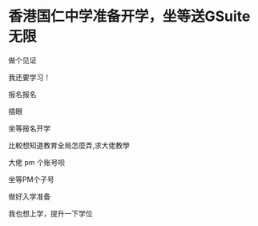 # 香港国仁中学准备开学，坐等送GSuite无限


做个见证<img src="static/image/smiley/default/lol.gif" smilieid="12" border="0" alt="" />

我还要学习！

报名报名

插眼

坐等报名开学<img src="static/image/smiley/default/lol.gif" smilieid="12" border="0" alt="" /><img src="static/image/smiley/default/lol.gif" smilieid="12" border="0" alt="" /><img id="aimg_l4ITt" onclick="zoom(this, this.src, 0, 0, 0)" class="zoom" src="https://cdn.jsdelivr.net/gh/hishis/forum-master/public/images/patch.gif" onmouseover="img_onmouseoverfunc(this)" onload="thumbImg(this)" border="0" alt="" />

比較想知道教育全局怎麼弄,求大佬教學

大佬 pm 个账号呗<img src="static/image/smiley/default/lol.gif" smilieid="12" border="0" alt="" />

坐等PM个子号

做好入学准备<img src="static/image/smiley/default/lol.gif" smilieid="12" border="0" alt="" /><img id="aimg_mPhR3" onclick="zoom(this, this.src, 0, 0, 0)" class="zoom" src="https://cdn.jsdelivr.net/gh/hishis/forum-master/public/images/patch.gif" onmouseover="img_onmouseoverfunc(this)" onload="thumbImg(this)" border="0" alt="" />

我也想上学，提升一下学位<img src="static/image/smiley/default/lol.gif" smilieid="12" border="0" alt="" />
